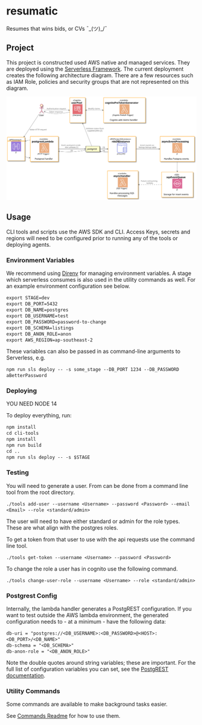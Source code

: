# resumatic

Resumes that wins bids, or CVs ¯\_(ツ)\_/¯

## Project

This project is constructed used AWS native and managed services. They are
deployed using the [Serverless Framework](https://www.serverless.com/). The
current deployment creates the following architecture diagram. There are a few
resources such as IAM Role, policies and security groups that are not
represented on this diagram.

![](./.generated_diagrams/current-architecture.svg)

## Usage

CLI tools and scripts use the AWS SDK and CLI. Access Keys, secrets and regions
will need to be configured prior to running any of the tools or deploying agents.

### Environment Variables

We recommend using [Direnv](https://direnv.net/) for managing environment
variables. A stage which serverless consumes is also used in the utility
commands as well. For an example environment configuration see below.

```shell
export STAGE=dev
export DB_PORT=5432
export DB_NAME=postgres
export DB_USERNAME=test
export DB_PASSWORD=password-to-change
export DB_SCHEMA=listings
export DB_ANON_ROLE=anon
export AWS_REGION=ap-southeast-2
```

These variables can also be passed in as command-line arguments to Serverless, e.g.

```shell
npm run sls deploy -- -s some_stage --DB_PORT 1234 --DB_PASSWORD aBetterPassword
```

### Deploying

YOU NEED NODE 14

To deploy everything, run:

```shell
npm install
cd cli-tools
npm install
npm run build
cd ..
npm run sls deploy -- -s $STAGE
```

### Testing

You will need to generate a user. From can be done from a command line tool from
the root directory.

```shell
./tools add-user --username <Username> --password <Password> --email <Email> --role <standard/admin>
```

The user will need to have either standard or admin for the role types. These are
what align with the postgres roles.

To get a token from that user to use with the api requests use the command line
tool.

```shell
./tools get-token --username <Username> --password <Password>
```

To change the role a user has in cognito use the following command.

```shell
./tools change-user-role --username <Username> --role <standard/admin>
```

### Postgrest Config

Internally, the lambda handler generates a PostgREST configuration. If you want
to test outside the AWS lambda environment, the generated configuration needs to -
at a minimum - have the following data:

```
db-uri = "postgres://<DB_USERNAME>:<DB_PASSWORD>@<HOST>:<DB_PORT>/<DB_NAME>"
db-schema = "<DB_SCHEMA>"
db-anon-role = "<DB_ANON_ROLE>"
```

Note the double quotes around string variables; these are important. For the
full list of configuration variables you can set, see the
[PostgREST documentation](https://postgrest.org/en/latest/configuration.html).

### Utility Commands

Some commands are available to make background tasks easier.

See [Commands Readme](cli-tools/README.md) for how to use them.
